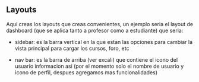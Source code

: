 ## Layouts

Aqui creas los layouts que creas convenientes, un ejemplo seria el layout de dashboard (que se aplica tanto a profesor como a estudiante) que seria: 

- sidebar: es la barra vertical en la que estan las opciones para cambiar la vista principal para cargar los cursos, foro, etc

- nav bar: es la barra de arriba (ver excali) que contiene el icono del usuario informacion asi (por el momento solo el nombre de usuario y icono de perfil, despues agregamos mas funcionalidades)